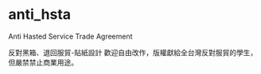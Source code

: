 anti_hsta
=========

Anti Hasted Service Trade Agreement 

反對黑箱、退回服貿-貼紙設計
歡迎自由改作，版權獻給全台灣反對服貿的學生，但嚴禁禁止商業用途。
